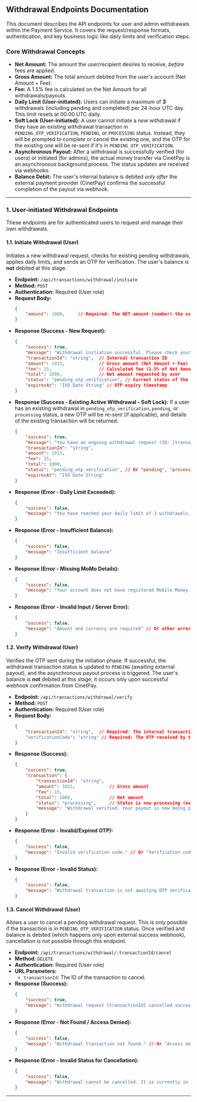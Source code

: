 ## Withdrawal Endpoints Documentation

This document describes the API endpoints for user and admin withdrawals within the Payment Service. It covers the request/response formats, authentication, and key business logic like daily limits and verification steps.

### Core Withdrawal Concepts

*   **Net Amount:** The amount the user/recipient desires to receive, *before* fees are applied.
*   **Gross Amount:** The total amount debited from the user's account (Net Amount + Fee).
*   **Fee:** A 1.5% fee is calculated on the Net Amount for all withdrawals/payouts.
*   **Daily Limit (User-initiated):** Users can initiate a maximum of **3** withdrawals (including pending and completed) per 24-hour UTC day. This limit resets at 00:00 UTC daily.
*   **Soft Lock (User-initiated):** A user cannot initiate a *new* withdrawal if they have an existing withdrawal transaction in `PENDING_OTP_VERIFICATION`, `PENDING`, or `PROCESSING` status. Instead, they will be prompted to complete or cancel the existing one, and the OTP for the existing one will be re-sent if it's in `PENDING_OTP_VERIFICATION`.
*   **Asynchronous Payout:** After a withdrawal is successfully verified (for users) or initiated (for admins), the actual money transfer via CinetPay is an asynchronous background process. The status updates are received via webhooks.
*   **Balance Debit:** The user's internal balance is debited *only after* the external payment provider (CinetPay) confirms the successful completion of the payout via webhook.

---

### 1. User-initiated Withdrawal Endpoints

These endpoints are for authenticated users to request and manage their own withdrawals.

#### 1.1. Initiate Withdrawal (User)

Initiates a new withdrawal request, checks for existing pending withdrawals, applies daily limits, and sends an OTP for verification. The user's balance is **not** debited at this stage.

*   **Endpoint:** `/api/transactions/withdrawal/initiate`
*   **Method:** `POST`
*   **Authentication:** Required (User role)
*   **Request Body:**
    ```json
    {
        "amount": 1000,     // Required: The NET amount (number) the user wants to receive (e.g., 1000 FCFA)
    }
    ```
*   **Response (Success - New Request):**
    ```json
    {
        "success": true,
        "message": "Withdrawal initiation successful. Please check your registered contact for an OTP.",
        "transactionId": "string",  // Internal transaction ID
        "amount": 1015,             // Gross amount (Net Amount + Fee) debited from user's balance if successful
        "fee": 15,                  // Calculated fee (1.5% of Net Amount)
        "total": 1000,              // Net amount requested by user
        "status": "pending_otp_verification", // Current status of the transaction
        "expiresAt": "ISO Date String" // OTP expiry timestamp
    }
    ```
*   **Response (Success - Existing Active Withdrawal - Soft Lock):**
    If a user has an existing withdrawal in `pending_otp_verification`, `pending`, or `processing` status, a new OTP will be re-sent (if applicable), and details of the existing transaction will be returned.
    ```json
    {
        "success": true,
        "message": "You have an ongoing withdrawal request (ID: [transactionId]) that is currently [status]. Please complete or cancel it before initiating a new one. An OTP has been re-sent to your registered contact for this existing request.",
        "transactionId": "string",
        "amount": 1015,
        "fee": 15,
        "total": 1000,
        "status": "pending_otp_verification", // Or "pending", "processing"
        "expiresAt": "ISO Date String"
    }
    ```
*   **Response (Error - Daily Limit Exceeded):**
    ```json
    {
        "success": false,
        "message": "You have reached your daily limit of 3 withdrawals. Please try again tomorrow."
    }
    ```
*   **Response (Error - Insufficient Balance):**
    ```json
    {
        "success": false,
        "message": "Insufficient balance"
    }
    ```
*   **Response (Error - Missing MoMo Details):**
    ```json
    {
        "success": false,
        "message": "Your account does not have registered Mobile Money details for withdrawals. Please update your profile."
    }
    ```
*   **Response (Error - Invalid Input / Server Error):**
    ```json
    {
        "success": false,
        "message": "Amount and currency are required" // Or other error message
    }
    ```

#### 1.2. Verify Withdrawal (User)

Verifies the OTP sent during the initiation phase. If successful, the withdrawal transaction status is updated to `PENDING` (awaiting external payout), and the asynchronous payout process is triggered. The user's balance is **not** debited at this stage; it occurs only upon successful webhook confirmation from CinetPay.

*   **Endpoint:** `/api/transactions/withdrawal/verify`
*   **Method:** `POST`
*   **Authentication:** Required (User role)
*   **Request Body:**
    ```json
    {
        "transactionId": "string",  // Required: The internal transaction ID received from initiateWithdrawal
        "verificationCode": "string" // Required: The OTP received by the user
    }
    ```
*   **Response (Success):**
    ```json
    {
        "success": true,
        "transaction": {
            "transactionId": "string",
            "amount": 1015,             // Gross amount
            "fee": 15,
            "total": 1000,              // Net amount
            "status": "processing",     // Status is now processing (external payout initiated)
            "message": "Withdrawal verified. Your payout is now being processed."
        }
    }
    ```
*   **Response (Error - Invalid/Expired OTP):**
    ```json
    {
        "success": false,
        "message": "Invalid verification code." // Or "Verification code expired. Please re-initiate withdrawal."
    }
    ```
*   **Response (Error - Invalid Status):**
    ```json
    {
        "success": false,
        "message": "Withdrawal transaction is not awaiting OTP verification. Current status: [status]."
    }
    ```

#### 1.3. Cancel Withdrawal (User)

Allows a user to cancel a pending withdrawal request. This is only possible if the transaction is in `PENDING_OTP_VERIFICATION` status. Once verified and balance is debited (which happens only upon external success webhook), cancellation is not possible through this endpoint.

*   **Endpoint:** `/api/transactions/withdrawal/:transactionId/cancel`
*   **Method:** `DELETE`
*   **Authentication:** Required (User role)
*   **URL Parameters:**
    *   `transactionId`: The ID of the transaction to cancel.
*   **Response (Success):**
    ```json
    {
        "success": true,
        "message": "Withdrawal request [transactionId] cancelled successfully."
    }
    ```
*   **Response (Error - Not Found / Access Denied):**
    ```json
    {
        "success": false,
        "message": "Withdrawal transaction not found." // Or "Access denied: You can only cancel your own withdrawals."
    }
    ```
*   **Response (Error - Invalid Status for Cancellation):**
    ```json
    {
        "success": false,
        "message": "Withdrawal cannot be cancelled. It is currently in "[status]" status."
    }
    ```

---